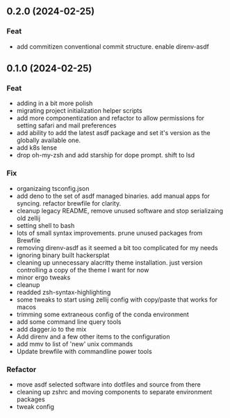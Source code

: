 ## 0.2.0 (2024-02-25)

### Feat

- add commitizen conventional commit structure.  enable direnv-asdf

## 0.1.0 (2024-02-25)

### Feat

- adding in a bit more polish
- migrating project initialization helper scripts
- add more componentization and refactor to allow permissions for setting safari and mail preferences
- add ability to add the latest asdf package and set it's version as the globally available one.
- add k8s lense
- drop oh-my-zsh and add starship for dope prompt.  shift to lsd

### Fix

- organizaing tsconfig.json
- add deno to the set of asdf managed binaries. add manual apps for syncing. refactor brewfile for clarity.
- cleanup legacy README, remove unused software and stop serializaing old zellij
- setting shell to bash
- lots of small syntax improvements.  prune unused packages from Brewfile
- removing direnv-asdf as it seemed a bit too complicated for my needs
- ignoring binary built hackersplat
- cleaning up unnecessary alacritty theme installation.  just version controlling a copy of the theme I want for now
- minor ergo tweaks
- cleanup
- readded zsh-syntax-highlighting
- some tweaks to start using zellij config with copy/paste that works for macos
- trimming some extraneous config of the conda environment
- add some command line query tools
- add dagger.io to the mix
- Add direnv and a few other items to the configuration
- add mmv to list of 'new' unix commands
- Update brewfile with commandline power tools

### Refactor

- move asdf selected software into dotfiles and source from there
- cleaning up zshrc and moving components to separate environment packages
- tweak config
